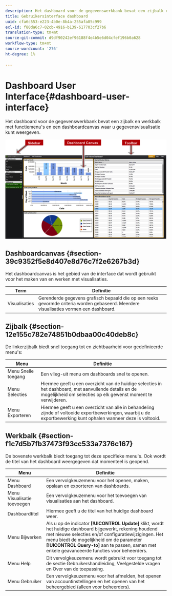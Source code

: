 ```yaml
---
description: Het dashboard voor de gegevenswerkbank bevat een zijbalk en werkbalk met functiemenu's en een dashboardcanvas waar u gegevensvisualisatie kunt weergeven.
title: Gebruikersinterface dashboard
uuid: cfa6c553-e223-4b0e-8b4a-255afa85c999
exl-id: f80da6c7-02cb-4916-b139-617703cf27b6
translation-type: tm+mt
source-git-commit: d9df90242ef96188f4e4b5e6d04cfef196b0a628
workflow-type: tm+mt
source-wordcount: '276'
ht-degree: 1%

---
```


# Dashboard User Interface{#dashboard-user-interface}

Het dashboard voor de gegevenswerkbank bevat een zijbalk en werkbalk met functiemenu&#39;s en een dashboardcanvas waar u gegevensvisualisatie kunt weergeven.

![](assets/dashboard_ui.png)

## Dashboardcanvas {#section-39c9352f5e8d407e8d76c7f2e6267b3d}

Het dashboardcanvas is het gebied van de interface dat wordt gebruikt voor het maken van en werken met visualisaties.

| Term | Definitie |
|---|---|
| Visualisaties | Gerenderde gegevens grafisch bepaald die op een reeks gevormde criteria worden gebaseerd. Meerdere visualisaties vormen een dashboard. |

## Zijbalk {#section-12e155c782e74851b0dbaa00c40deb8c}

De linkerzijbalk biedt snel toegang tot en zichtbaarheid voor gedefinieerde menu&#39;s:

| Menu | Definitie |
|---|---|
| Menu Snelle toegang | Een vlieg-uit menu om dashboards snel te openen. |
| Menu Selecties | Hiermee geeft u een overzicht van de huidige selecties in het dashboard, met aanvullende details en de mogelijkheid om selecties op elk gewenst moment te verwijderen. |
| Menu Exporteren | Hiermee geeft u een overzicht van alle in behandeling zijnde of voltooide exportbewerkingen, waarbij u de exportbewerking kunt ophalen wanneer deze is voltooid. |

## Werkbalk {#section-f1c7d5b7fb37473f93cc533a7376c167}

De bovenste werkbalk biedt toegang tot deze specifieke menu&#39;s. Ook wordt de titel van het dashboard weergegeven dat momenteel is geopend.

| Menu | Definitie |
|---|---|
| Menu Dashboard | Een vervolgkeuzemenu voor het openen, maken, opslaan en exporteren van dashboards. |
| Menu Visualisatie toevoegen | Een vervolgkeuzemenu voor het toevoegen van visualisaties aan het dashboard. |
| Dashboardtitel | Hiermee geeft u de titel van het huidige dashboard weer. |
| Menu Bijwerken | Als u op de indicator **[!UICONTROL Update]** klikt, wordt het huidige dashboard bijgewerkt, rekening houdend met nieuwe selecties en/of configuratiewijzigingen. Het menu biedt de mogelijkheid om de parameter **[!UICONTROL Query-to]** aan te passen, samen met enkele geavanceerde functies voor beheerders. |
| Menu Help | Dit vervolgkeuzemenu wordt gebruikt voor toegang tot de sectie Gebruikershandleiding, Veelgestelde vragen en Over van de toepassing. |
| Menu Gebruiker | Een vervolgkeuzemenu voor het afmelden, het openen van accountinstellingen en het openen van het beheergebied (alleen voor beheerders). |

